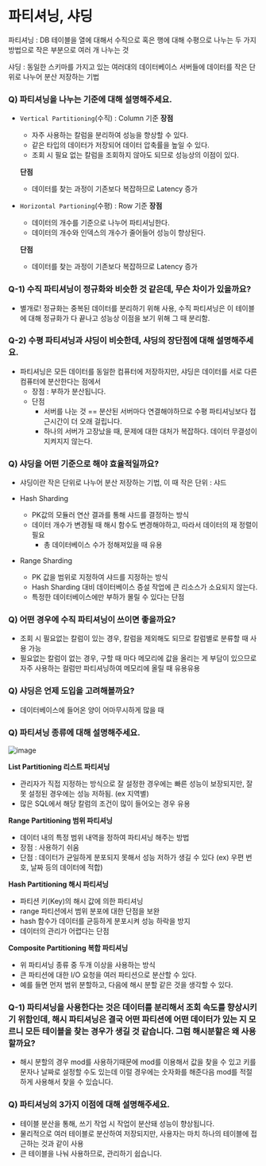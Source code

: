 # 파티셔닝, 샤딩
파티셔닝 : DB 테이블을 열에 대해서 수직으로 혹은 행에 대해 수평으로 나누는 두 가지 방법으로 작은 부분으로 여러 개 나누는 것   
  
샤딩 : 동일한 스키마를 가지고 있는 여러대의 데이터베이스 서버들에 데이터를 작은 단위로 나누어 분산 저장하는 기법

  ### Q) 파티셔닝을 나누는 기준에 대해 설명해주세요.
  - `Vertical Partitioning`(수직) : Column 기준
  **장점**
    - 자주 사용하는 칼럼을 분리하여 성능을 향상할 수 있다.
    - 같은 타입의 데이터가 저장되어 데이터 압축률을 높일 수 있다.
    - 조회 시 필요 없는 칼럼을 조회하지 않아도 되므로 성능상의 이점이 있다.

    **단점**
    - 데이터를 찾는 과정이 기존보다 복잡하므로 Latency 증가 

  - `Horizontal Partioning`(수평) : Row 기준
    **장점**
    - 데이터의 개수를 기준으로 나누어 파티셔닝한다.
    - 데이터의 개수와 인덱스의 개수가 줄어들어 성능이 향상된다.

    **단점**
    - 데이터를 찾는 과정이 기존보다 복잡하므로 Latency 증가

  ### Q-1) 수직 파티셔닝이 정규화와 비슷한 것 같은데, 무슨 차이가 있을까요?
  - 별개로! 정규화는 중복된 데이터를 분리하기 위해 사용, 수직 파티셔닝은 이 테이블에 대해 정규화가 다 끝나고 성능상 이점을 보기 위해 그 때 분리함.
  
  ### Q-2) 수평 파티셔닝과 샤딩이 비슷한데, 샤딩의 장단점에 대해 설명해주세요.
  - 파티셔닝은 모든 데이터를 동일한 컴퓨터에 저장하지만, 샤딩은 데이터를 서로 다른 컴퓨터에 분산한다는 점에서 
      - 장점 : 부하가 분산됩니다.
      - 단점
        - 서버를 나눈 것 == 분산된 서버마다 연결해야하므로 수평 파티셔닝보다 접근시간이 더 오래 걸립니다.
        - 하나의 서버가 고장났을 때, 문제에 대한 대처가 복잡하다. 데이터 무결성이 지켜지지 않는다.
  
  ### Q) 샤딩을 어떤 기준으로 해야 효율적일까요?
  - 샤딩이란 작은 단위로 나누어 분산 저장하는 기법, 이 때 작은 단위 : 샤드
  - Hash Sharding
    - PK값의 모듈러 연산 결과를 통해 샤드를 결정하는 방식
    - 데이터 개수가 변경될 때 해시 함수도 변경해야하고, 따라서 데이터의 재 정렬이 필요
      - 총 데이터베이스 수가 정해져있을 때 유용
   
  - Range Sharding
    - PK 값을 범위로 지정하여 샤드를 지정하는 방식
    - Hash Sharding 대비 데이터베이스 증설 작업에 큰 리소스가 소요되지 않는다.
    - 특정한 데이터베이스에만 부하가 몰릴 수 있다는 단점

  ### Q) 어떤 경우에 수직 파티셔닝이 쓰이면 좋을까요?
  - 조회 시 필요없는 칼럼이 있는 경우, 칼럼을 제외해도 되므로 칼럼별로 분류할 때 사용 가능
  - 필요없는 칼럼이 없는 경우, 구할 때 마다 메모리에 값을 올리는 게 부담이 있으므로 자주 사용하는 컬럼만 파티셔닝하여 메모리에 올릴 때 유용유용
  
  ### Q) 샤딩은 언제 도입을 고려해볼까요?
  - 데이터베이스에 들어온 양이 어마무시하게 많을 때
  
  ### Q) 파티셔닝 종류에 대해 설명해주세요.
  ![image](https://github.com/kim-se-jin/CS-JAVA-Study/assets/67494004/e3f474ea-5ea6-4864-9ec8-91922c43b84a)

  **List Partitioning 리스트 파티셔닝**
  - 관리자가 직접 지정하는 방식으로 잘 설정한 경우에는 빠른 성능이 보장되지만, 잘못 설정된 경우에는 성능 저하됨. (ex 지역별)
  - 많은 SQL에서 해당 칼럼의 조건이 많이 들어오는 경우 유용
  
  **Range Partitioning 범위 파티셔닝**
  - 데이터 내의 특정 범위 내역을 정하여 파티셔닝 해주는 방법
  - 장점 : 사용하기 쉬움
  - 단점 : 데이터가 균일하게 분포되지 못해서 성능 저하가 생길 수 있다 (ex) 우편 번호, 날짜 등의 데이터에 적합)
  
  **Hash Partitioning 해시 파티셔닝**
  - 파티션 키(Key)의 해시 값에 의한 파티셔닝
  - range 파티션에서 범위 분포에 대한 단점을 보완
  - hash 함수가 데이터를 균등하게 분포시켜 성능 하락을 방지
  - 데이터의 관리가 어렵다는 단점
  
  **Composite Partitioning 복합 파티셔닝**
  - 위 파티셔닝 종류 중 두개 이상을 사용하는 방식
  - 큰 파티션에 대한 I/O 요청을 여러 파티션으로 분산할 수 있다.
  - 예를 들면 먼저 범위 분할하고, 다음에 해시 분할 같은 것을 생각할 수 있다.

  ### Q-1) 파티셔닝을 사용한다는 것은 데이터를 분리해서 조회 속도를 향상시키기 위함인데, 해시 파티셔닝은 결국 어떤 파티션에 어떤 데이터가 있는 지 모르니 모든 테이블을 찾는 경우가 생길 것 같습니다. 그럼 해시분할은 왜 사용할까요?
  -  해시 분할의 경우 mod를 사용하기때문에 mod를 이용해서 값을 찾을 수 있고 키를 문자나 날짜로 설정할 수도 있는데 이럴 경우에는 숫자화를 해준다음 mod를 적절하게 사용해서 찾을 수 있습니다.

  ### Q) 파티셔닝의 3가지 이점에 대해 설명해주세요.
  - 테이블 분산을 통해, 쓰기 작업 시 작업이 분산돼 성능이 향상됩니다.
  - 물리적으로 여러 테이블로 분산하여 저장되지만, 사용자는 마치 하나의 테이블에 접근하는 것과 같이 사용
  - 큰 테이블을 나눠 사용하므로, 관리하기 쉽습니다.


